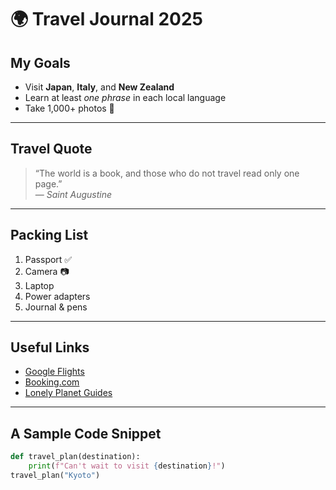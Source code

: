 # 🌍 Travel Journal 2025

## My Goals
- Visit **Japan**, **Italy**, and **New Zealand**
- Learn at least *one phrase* in each local language
- Take 1,000+ photos 📸

---

## Travel Quote
> “The world is a book, and those who do not travel read only one page.”  
> — *Saint Augustine*

---

## Packing List
1. Passport ✅
2. Camera 📷  
3. Laptop  
4. Power adapters  
5. Journal & pens  

---

## Useful Links
- [Google Flights](https://www.google.com/flights)
- [Booking.com](https://www.booking.com)
- [Lonely Planet Guides](https://www.lonelyplanet.com)

---

## A Sample Code Snippet
```python
def travel_plan(destination):
    print(f"Can't wait to visit {destination}!")
travel_plan("Kyoto")
